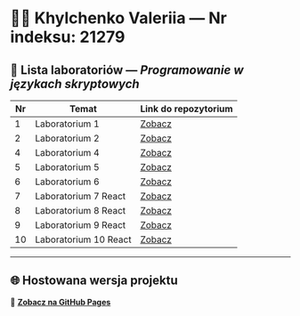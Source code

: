 # 👩‍💻 Khylchenko Valeriia — Nr indeksu: 21279

## 🧪 Lista laboratoriów — *Programowanie w językach skryptowych*

| Nr | Temat                          | Link do repozytorium                                                                 |
|----|--------------------------------|---------------------------------------------------------------------------------------|
| 1  | Laboratorium 1                 | [Zobacz](https://github.com/DzhynHo/ProgramowanieWJezykachSkryptowych/blob/main/Laboratorium1/lab1.html) |
| 2  | Laboratorium 2                 | [Zobacz](https://github.com/DzhynHo/KhylchenkoValeriia21279/tree/main/Laboratorium2) |
| 4  | Laboratorium 4                 | [Zobacz](https://github.com/DzhynHo/ProgramowanieWJezykachSkryptowych/tree/main/Laboratorium4) |
| 5  | Laboratorium 5                 | [Zobacz](https://github.com/DzhynHo/ProgramowanieWJezykachSkryptowych/tree/main/Laboratorium5) |
| 6  | Laboratorium 6                 | [Zobacz](https://github.com/DzhynHo/ProgramowanieWJezykachSkryptowych/tree/main/Laboratorium6) |
| 7  | Laboratorium 7 React           | [Zobacz](https://github.com/DzhynHo/ProgramowanieWJezykachSkryptowych/tree/main/Laboratorium7dev) |
| 8  | Laboratorium 8 React        | [Zobacz](https://github.com/DzhynHo/ProgramowanieWJezykachSkryptowych/tree/main/Laboratorium8dev) |
| 9  | Laboratorium 9 React     | [Zobacz](https://github.com/DzhynHo/ProgramowanieWJezykachSkryptowych/tree/main/Laboratorium9dev) |
| 10 | Laboratorium 10 React   | [Zobacz](https://github.com/DzhynHo/ProgramowanieWJezykachSkryptowych/tree/main/Laboratorium10dev) |

---

## 🌐 Hostowana wersja projektu

🔗 **[Zobacz na GitHub Pages](https://dzhynho.github.io/ProgramowanieWJezykachSkryptowych/)**  

